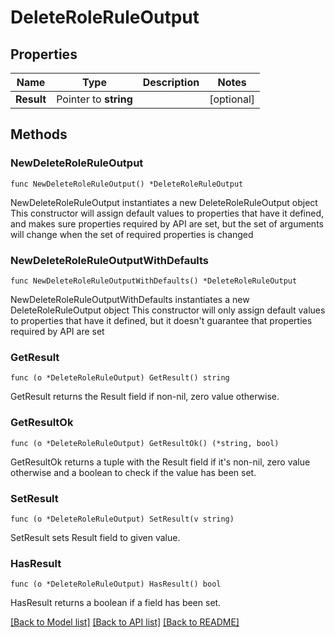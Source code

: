# DeleteRoleRuleOutput

## Properties

Name | Type | Description | Notes
------------ | ------------- | ------------- | -------------
**Result** | Pointer to **string** |  | [optional] 

## Methods

### NewDeleteRoleRuleOutput

`func NewDeleteRoleRuleOutput() *DeleteRoleRuleOutput`

NewDeleteRoleRuleOutput instantiates a new DeleteRoleRuleOutput object
This constructor will assign default values to properties that have it defined,
and makes sure properties required by API are set, but the set of arguments
will change when the set of required properties is changed

### NewDeleteRoleRuleOutputWithDefaults

`func NewDeleteRoleRuleOutputWithDefaults() *DeleteRoleRuleOutput`

NewDeleteRoleRuleOutputWithDefaults instantiates a new DeleteRoleRuleOutput object
This constructor will only assign default values to properties that have it defined,
but it doesn't guarantee that properties required by API are set

### GetResult

`func (o *DeleteRoleRuleOutput) GetResult() string`

GetResult returns the Result field if non-nil, zero value otherwise.

### GetResultOk

`func (o *DeleteRoleRuleOutput) GetResultOk() (*string, bool)`

GetResultOk returns a tuple with the Result field if it's non-nil, zero value otherwise
and a boolean to check if the value has been set.

### SetResult

`func (o *DeleteRoleRuleOutput) SetResult(v string)`

SetResult sets Result field to given value.

### HasResult

`func (o *DeleteRoleRuleOutput) HasResult() bool`

HasResult returns a boolean if a field has been set.


[[Back to Model list]](../README.md#documentation-for-models) [[Back to API list]](../README.md#documentation-for-api-endpoints) [[Back to README]](../README.md)


